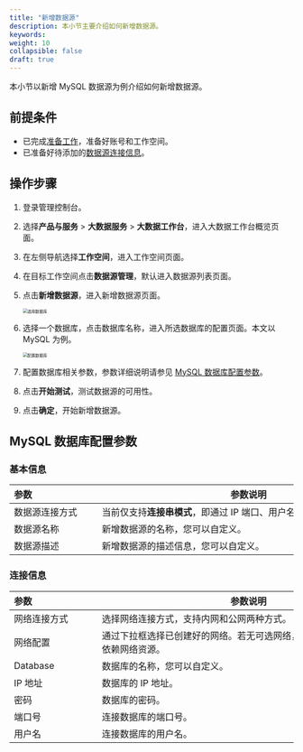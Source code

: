```yaml
---
title: "新增数据源"
description: 本小节主要介绍如何新增数据源。 
keywords: 
weight: 10
collapsible: false
draft: true
---
```


本小节以新增 MySQL 数据源为例介绍如何新增数据源。

## 前提条件

- 已完成[准备工作](../../prepare/create_account)，准备好账号和工作空间。
- 已准备好待添加的[数据源连接信息](#连接信息)。

## 操作步骤

1. 登录管理控制台。
2. 选择**产品与服务** > **大数据服务** > **大数据工作台**，进入大数据工作台概览页面。
3. 在左侧导航选择**工作空间**，进入工作空间页面。
4. 在目标工作空间点击**数据源管理**，默认进入数据源列表页面。
5. 点击**新增数据源**，进入新增数据源页面。
   
   <img src="/bigdata/dataomnis/_images/choose_database.png" alt="选择数据库" style="zoom:50%;" />

6. 选择一个数据库，点击数据库名称，进入所选数据库的配置页面。本文以 MySQL 为例。

   <img src="/bigdata/dataomnis/_images/set_database.png" alt="配置数据库" style="zoom:50%;" />

7. 配置数据库相关参数，参数详细说明请参见 [MySQL 数据库配置参数](#mysql-数据库配置参数)。
8. 点击**开始测试**，测试数据源的可用性。
9. 点击**确定**，开始新增数据源。

## MySQL 数据库配置参数

### 基本信息

| <span style="display:inline-block;width:140px">参数</span>  | <span style="display:inline-block;width:520px">参数说明</span>  |
| :------------- | ------------------------------------------------------------ |
| 数据源连接方式 | 当前仅支持**连接串模式**，即通过 IP 端口、用户名密码进行连接。 |
| 数据源名称     | 新增数据源的名称，您可以自定义。                             |
| 数据源描述     | 新增数据源的描述信息，您可以自定义。                         |

### 连接信息

| <span style="display:inline-block;width:140px">参数</span>  | <span style="display:inline-block;width:520px">参数说明</span>  |
| :--------- | ---------------------------------------------- |
| 网络连接方式   | 选择网络连接方式，支持内网和公网两种方式。                   |
| 网络配置   | 通过下拉框选择已创建好的网络。若无可选网络，可点击**绑定 VPC**，创建依赖网络资源。                  |
| Database   | 数据库的名称，您可以自定义。                   |
| IP 地址    | 数据库的 IP 地址。                             |
| 密码       | 数据库的密码。                                 |
| 端口号     | 连接数据库的端口号。                           |
| 用户名     | 连接数据库的用户名。                           |



